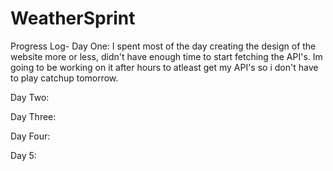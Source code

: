 # WeatherSprint

Progress Log-
Day One:
I spent most of the day creating the design of the website more or less, didn't have enough time to start fetching the API's. Im going to be working on it after hours to atleast get my API's so i don't have to play catchup tomorrow.

Day Two:

Day Three:

Day Four:

Day 5:
